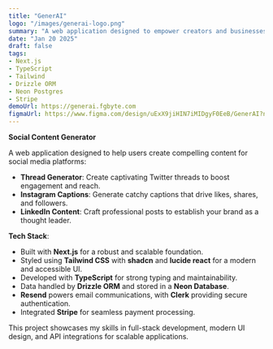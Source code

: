 ```yaml
---
title: "GenerAI"
logo: "/images/generai-logo.png"
summary: "A web application designed to empower creators and businesses by generating engaging social media content."
date: "Jan 20 2025"
draft: false
tags:
- Next.js
- TypeScript
- Tailwind
- Drizzle ORM
- Neon Postgres
- Stripe
demoUrl: https://generai.fgbyte.com
figmaUrl: https://www.figma.com/design/uExX9jiHIN7iMIDgyF0EeB/GenerAI?node-id=0-1&t=8h79Yiw341uUzomX-1
---
```


**Social Content Generator**

A web application designed to help users create compelling content for social media platforms:

- **Thread Generator**: Create captivating Twitter threads to boost engagement and reach.
- **Instagram Captions**: Generate catchy captions that drive likes, shares, and followers.
- **LinkedIn Content**: Craft professional posts to establish your brand as a thought leader.

**Tech Stack**:
- Built with **Next.js** for a robust and scalable foundation.
- Styled using **Tailwind CSS** with **shadcn** and **lucide react** for a modern and accessible UI.
- Developed with **TypeScript** for strong typing and maintainability.
- Data handled by **Drizzle ORM** and stored in a **Neon Database**.
- **Resend** powers email communications, with **Clerk** providing secure authentication.
- Integrated **Stripe** for seamless payment processing.

This project showcases my skills in full-stack development, modern UI design, and API integrations for scalable applications.
